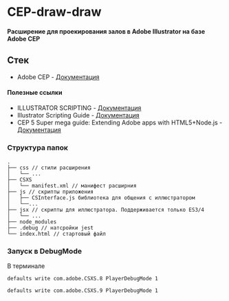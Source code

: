 # CEP-draw-draw

#### Расширение для проекирования залов в Adobe Illustrator на базе Adobe CEP

## Стек
- Adobe CEP  - [Документация](https://github.com/Adobe-CEP)

#### Полезные ссылки
- ILLUSTRATOR SCRIPTING - [Документация](https://www.adobe.com/devnet/illustrator/scripting.html)
- Illustrator Scripting Guide - [Документация](https://illustrator-scripting-guide.readthedocs.io/)
- CEP 5 Super mega guide: Extending Adobe apps with HTML5+Node.js - [Документация](https://aphall.com/2014/08/cep-mega-guide-en/)


### Структура папок
````
.
├── css // стили расширения
│   └── ...
├── CSXS
│   └── manifest.xml // манифест расширния
├── js // скрипты приложения
│   ├── CSInterface.js библиотека для общения с иллюстратором
│   └──...
├── jsx // скрипты для иллюстратора. Поддерживается только ES3/4
│   └── ...
├── node_modules
├── .debug // натсройки jest
└── index.html // стартовый файл
````
### Запуск в DebugMode

В терминале
````
defaults write com.adobe.CSXS.8 PlayerDebugMode 1

defaults write com.adobe.CSXS.9 PlayerDebugMode 1
````